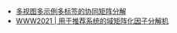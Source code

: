 * [多视图多示例多标签的协同矩阵分解](https://mp.weixin.qq.com/s/TUAwem01Th7TYj5DjBD_JQ)
* [WWW2021 | 用于推荐系统的域矩阵化因子分解机](https://mp.weixin.qq.com/s/hd8FF6XhRt28f5nuWppqhw)